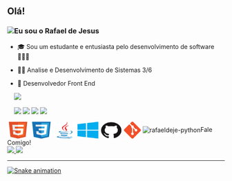 ##  Olá! 
### Eu sou o Rafael de Jesus <img align="left" src="https://img.icons8.com/external-flaticons-flat-flat-icons/344/external-developer-professions-flaticons-flat-flat-icons-2.png" height=200>

- 🎓 Sou um estudante e entusiasta pelo desenvolvimento de software 🧑🏽‍💻

- 👨‍🎓 Analise e Desenvolvimento de Sistemas 3/6

- 🧐 Desenvolvedor Front End

<img height="180em" src="https://github-readme-stats.vercel.app/api?username=rafaeldeje&show_icons=true&theme=dark&include_all_commits=true&count_private=true"/>

<a href="https://www.linkedin.com/in/rafaeldeje" target="_blank"><img src="https://img.shields.io/badge/-LinkedIn-%230077B5?style=for-the-badge&logo=linkedin&logoColor=white" target="_blank"></a></div>
<a href="https://instagram.com/rafaeldeje" target="_blank"><img src="https://img.shields.io/badge/-Instagram-%23E4405F?style=for-the-badge&logo=instagram&logoColor=white" target="_blank"></a> 
<a href = "mailto:dejerafa@gmail.com"><img src="https://img.shields.io/badge/Gmail-D14836?style=for-the-badge&logo=gmail&logoColor=white"></a>
<a href="https://api.whatsapp.com/send?phone=5585989935100" target="_blank"><img src="https://img.shields.io/badge/WhatsApp-25D366?style=for-the-badge&logo=whatsapp&logoColor=white" target="_blank"></a>   
</div>

  <img align="center" alt="rafaeldeje-HTML" title="HTML" height="40" width="50" src="https://raw.githubusercontent.com/devicons/devicon/master/icons/html5/html5-original.svg">
  <img align="center" alt="rafaeldeje-CSS" title="CSS" height="40" width="50" src="https://raw.githubusercontent.com/devicons/devicon/master/icons/css3/css3-original.svg">
  <img align="center" alt="rafaeldeje-java" title="Java" height="40" width="50" src="https://raw.githubusercontent.com/devicons/devicon/master/icons/java/java-original.svg">
  <img align="center" alt="rafaeldeje-windows10" title="Windows 10" height="40" width="50" src="https://raw.githubusercontent.com/devicons/devicon/master/icons/windows8/windows8-original.svg">  
  <img align="center" alt="rafaeldeje-github" title="Github" height="40" width="50" src="https://raw.githubusercontent.com/devicons/devicon/master/icons/github/github-original.svg">
  <img align="center" alt="rafaeldeje-git" title="Git" height="40" widht="50" src="https://github.com/devicons/devicon/blob/master/icons/git/git-original.svg">
  <img align="center" alt="rafaeldeje-python" title="Python" height="40" width="40 src="  <img align="center" alt="Lordjv-Python" height="30" width="40" 

## Fale Comigo!
<div>
  <a href="https://github.com/rafaeldeje">
  <img height="180em" src="https://github-readme-stats.vercel.app/api?username=rafaeldeje&show_icons=true&theme=dark&include_all_commits=true&count_private=true"/>
  <img height="180em" src="https://github-readme-stats.vercel.app/api/top-langs/?username=rafaeldeje&layout=compact&langs_count=16&theme=dark"/>
</div>
 
  <hr>  
  
  <div> 
  
  ![Snake animation](https://github.com/rafaeldeje/blob/output/github-contribution-grid-snake.svg)
 
</div>
